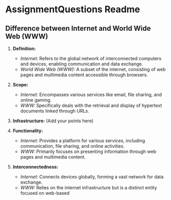 # AssignmentQuestions Readme

## Difference between Internet and World Wide Web (WWW)

1. **Definition:**
   - *Internet:* Refers to the global network of interconnected computers and devices, enabling communication and data exchange.
   - *World Wide Web (WWW):* A subset of the internet, consisting of web pages and multimedia content accessible through browsers.

2. **Scope:**
   - *Internet:* Encompasses various services like email, file sharing, and online gaming.
   - *WWW:* Specifically deals with the retrieval and display of hypertext documents linked through URLs.

3. **Infrastructure:** (Add your points here)

4. **Functionality:**
   - *Internet:* Provides a platform for various services, including communication, file sharing, and online activities.
   - *WWW:* Primarily focuses on presenting information through web pages and multimedia content.

5. **Interconnectedness:**
   - *Internet:* Connects devices globally, forming a vast network for data exchange.
   - *WWW:* Relies on the internet infrastructure but is a distinct entity focused on web-based
